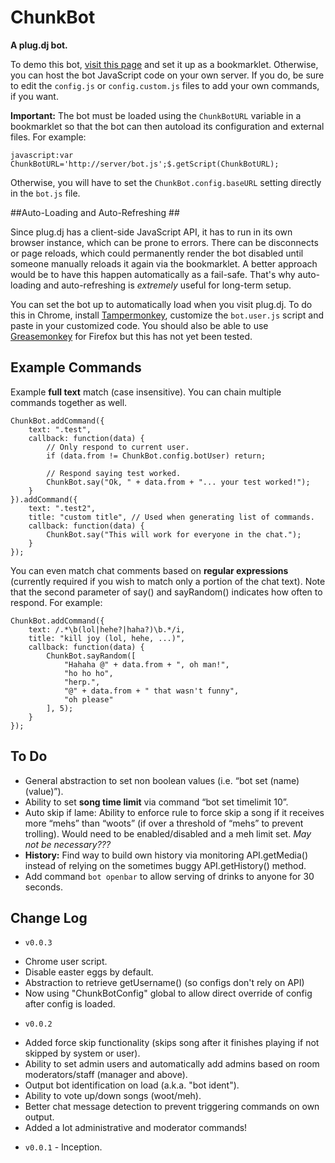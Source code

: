 ChunkBot
========

**A plug.dj bot.**

To demo this bot, [visit this page](https://rawgithub.com/patricknelson/chunkbot/master/index.html) and set it up as a bookmarklet. Otherwise, you can host the bot JavaScript code on your own server. If you do, be sure to edit the `config.js` or `config.custom.js` files to add your own commands, if you want.

**Important:** The bot must be loaded using the `ChunkBotURL` variable in a bookmarklet so that the bot can then autoload its configuration and external files. For example:

    javascript:var ChunkBotURL='http://server/bot.js';$.getScript(ChunkBotURL);  

Otherwise, you will have to set the `ChunkBot.config.baseURL` setting directly in the `bot.js` file.


##Auto-Loading and Auto-Refreshing ##

Since plug.dj has a client-side JavaScript API, it has to run in its own browser instance, which can be prone to errors. There can be disconnects or page reloads, which could permanently render the bot disabled until someone manually reloads it again via the bookmarklet. A better approach would be to have this happen automatically as a fail-safe. That's why auto-loading and auto-refreshing is *extremely* useful for long-term setup. 

You can set the bot up to automatically load when you visit plug.dj. To do this in Chrome, install [Tampermonkey](http://tampermonkey.net/), customize the `bot.user.js` script and paste in your customized code. You should also be able to use [Greasemonkey](https://addons.mozilla.org/en-US/firefox/addon/greasemonkey/) for Firefox but this has not yet been tested.


## Example Commands ##

Example **full text** match (case insensitive). You can chain multiple commands together as well.

	ChunkBot.addCommand({
		text: ".test",
		callback: function(data) {
			// Only respond to current user.
			if (data.from != ChunkBot.config.botUser) return;
	
			// Respond saying test worked.
			ChunkBot.say("Ok, " + data.from + "... your test worked!");
		}
	}).addCommand({
		text: ".test2",
		title: "custom title", // Used when generating list of commands.
		callback: function(data) {
			ChunkBot.say("This will work for everyone in the chat.");
		}
	});

You can even match chat comments based on **regular expressions** (currently required if you wish to match only a portion of the chat text). Note that the second parameter of say() and sayRandom() indicates how often to respond. For example:

	ChunkBot.addCommand({
		text: /.*\b(lol|hehe?|haha?)\b.*/i,
		title: "kill joy (lol, hehe, ...)",
		callback: function(data) {
			ChunkBot.sayRandom([
				"Hahaha @" + data.from + ", oh man!",
				"ho ho ho",
				"herp.",
				"@" + data.from + " that wasn't funny",
				"oh please"
			], 5);
		}
	});

## To Do ##

* General abstraction to set non boolean values (i.e. “bot set (name) (value)”).
* Ability to set **song time limit** via command “bot set timelimit 10”. 
* Auto skip if lame: Ability to enforce rule to force skip a song if it receives more “mehs” than “woots” (if over a threshold of “mehs” to prevent trolling). Would need to be enabled/disabled and a meh limit set. *May not be necessary???*
* **History:** Find way to build own history via monitoring API.getMedia() instead of relying on the sometimes buggy API.getHistory() method.
* Add command `bot openbar` to allow serving of drinks to anyone for 30 seconds.


## Change Log ##

* `v0.0.3`
 + Chrome user script.
 + Disable easter eggs by default.
 + Abstraction to retrieve getUsername() (so configs don't rely on API)
 + Now using "ChunkBotConfig" global to allow direct override of config after config is loaded.
* `v0.0.2`
 + Added force skip functionality (skips song after it finishes playing if not skipped by system or user).
 + Ability to set admin users and automatically add admins based on room moderators/staff (manager and above).
 + Output bot identification on load (a.k.a. "bot ident").
 + Ability to vote up/down songs (woot/meh).
 + Better chat message detection to prevent triggering commands on own output.
 + Added a lot administrative and moderator commands! 
* `v0.0.1` - Inception.